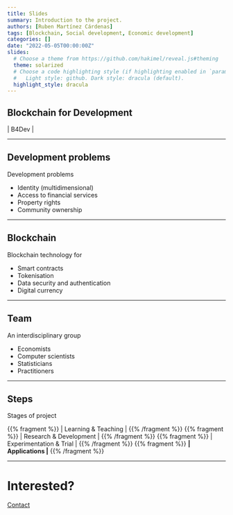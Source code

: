 ```yaml
---
title: Slides
summary: Introduction to the project.
authors: [Ruben Martínez Cárdenas]
tags: [Blockchain, Social development, Economic development]
categories: []
date: "2022-05-05T00:00:00Z"
slides:
  # Choose a theme from https://github.com/hakimel/reveal.js#theming
  theme: solarized
  # Choose a code highlighting style (if highlighting enabled in `params.toml`)
  #   Light style: github. Dark style: dracula (default).
  highlight_style: dracula
---
```


## Blockchain for Development

 | B4Dev |

---

## Development problems

Development problems

- Identity (multidimensional)
- Access to financial services
- Property rights
- Community ownership

---

## Blockchain

Blockchain technology for

- Smart contracts
- Tokenisation 
- Data security and authentication
- Digital currency

---

## Team

An interdisciplinary group

- Economists
- Computer scientists
- Statisticians 
- Practitioners
---

## Steps

Stages of project

{{% fragment %}}  | Learning & Teaching |  {{% /fragment %}}
{{% fragment %}}  | Research & Development |  {{% /fragment %}}
{{% fragment %}}  | Experimentation & Trial |  {{% /fragment %}}
{{% fragment %}}  **| Applications |**  {{% /fragment %}}

---

# Interested?

[Contact](https://rubenmtzc.netlify.app/#contact)
